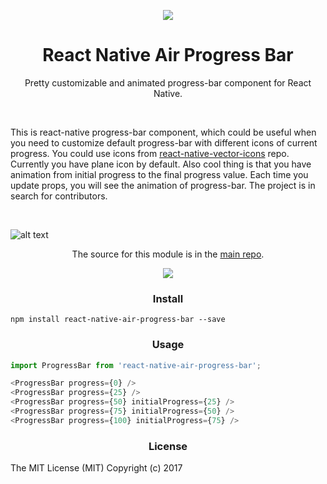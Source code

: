 <p align="center"><img src ="https://raw.githubusercontent.com/kis/react-native-air-progress-bar/master/plane.jpg" /></p>

<h1 align='center'>React Native Air Progress Bar</h1>

<p align='center'>Pretty customizable and animated progress-bar component for React Native.</p>

<br/>

<p>This is react-native progress-bar component, which could be useful when you need to
customize default progress-bar with different icons of current progress. You could use
icons from <a href="https://github.com/oblador/react-native-vector-icons">react-native-vector-icons</a> repo.
Currently you have plane icon by default. Also cool thing is that you have animation from initial progress to the
final progress value. Each time you update props, you will see the animation of progress-bar. The project
is in search for contributors.</p>

</br>

![alt text](https://raw.githubusercontent.com/kis/react-native-air-progress-bar/master/plane.jpg)

<p align="center">The source for this module is in the <a href="https://github.com/kis/react-native-air-progress-bar">main repo</a>.</p>

<p align="center"><img src ="https://raw.githubusercontent.com/kis/react-native-air-progress-bar/master/anim.gif" /></p>

<h3 align='center'>Install</h3>

```
npm install react-native-air-progress-bar --save
```

<h3 align='center'>Usage</h3>

```javascript
import ProgressBar from 'react-native-air-progress-bar';

<ProgressBar progress={0} />
<ProgressBar progress={25} />
<ProgressBar progress={50} initialProgress={25} />
<ProgressBar progress={75} initialProgress={50} />
<ProgressBar progress={100} initialProgress={75} />
```

<h3 align='center'>License</h3>

The MIT License (MIT) Copyright (c) 2017
